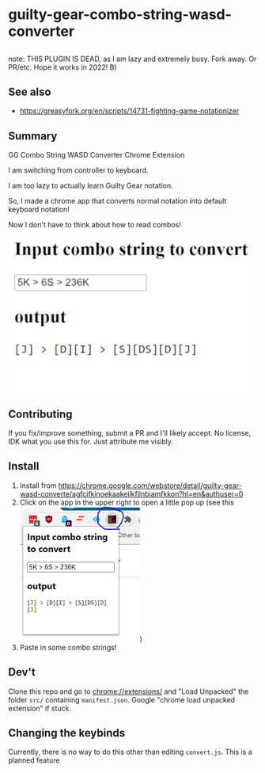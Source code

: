 # guilty-gear-combo-string-wasd-converter

##

note: THIS PLUGIN IS DEAD, as I am lazy and extremely busy. Fork away. Or PR/etc. Hope it works in 2022! B)

## See also

- <https://greasyfork.org/en/scripts/14731-fighting-game-notationizer>

## Summary

GG Combo String WASD Converter Chrome Extension

I am switching from controller to keyboard.

I am too lazy to actually learn Guilty Gear notation.

So, I made a chrome app that converts normal notation into default keyboard notation!

Now I don't have to think about how to read combos!

![](src/images/screenshot.png)

## Contributing

If you fix/improve something, submit a PR and I'll likely accept. No license, IDK what you use this for. Just attribute me visibly.

## Install

1. Install from <https://chrome.google.com/webstore/detail/guilty-gear-wasd-converte/agfcifkinoekaakeilkfilnbiamfkkon?hl=en&authuser=0>
2. Click on the app in the upper right to open a little pop up (see this ![popup](src/images/popup.png))
3. Paste in some combo strings!

## Dev't

Clone this repo and go to <chrome://extensions/> and "Load Unpacked" the folder `src/` containing `manifest.json`. Google "chrome load unpacked extension" if stuck.

## Changing the keybinds

Currently, there is no way to do this other than editing `convert.js`. This is a planned feature
